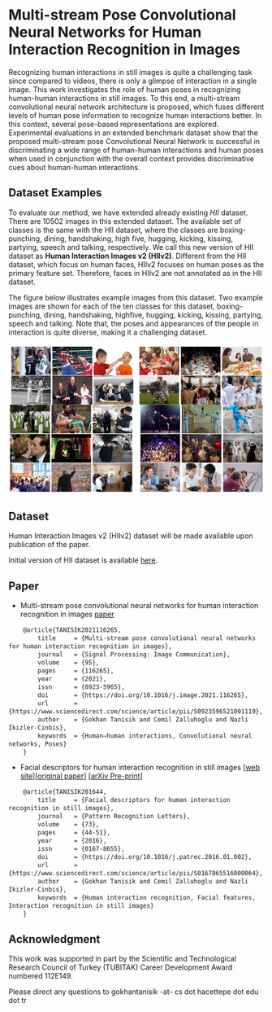 # Multi-stream Pose Convolutional Neural Networks for Human Interaction Recognition in Images
Recognizing human interactions in still images is quite a challenging task since compared to videos, there is only a glimpse of interaction in a single image. This work investigates the role of human poses in recognizing human-human interactions in still images. To this end, a multi-stream convolutional neural network architecture is proposed, which fuses different levels of human pose information to recognize human interactions better. In this context, several pose-based representations are explored. Experimental evaluations in an extended benchmark dataset show that the proposed multi-stream pose Convolutional Neural Network is successful in discriminating a wide range of human-human interactions and human poses when used in conjunction with the overall context provides discriminative cues about human-human interactions.

## Dataset Examples
To evaluate our method, we have extended already existing _HII_ dataset. There are 10502 images in this extended dataset. The available set of classes is the same with the HII dataset, where the classes are boxing-punching, dining, handshaking, high five, hugging, kicking, kissing, partying, speech and talking, respectively. We call this new version of HII dataset as **Human Interaction Images v2 (HIIv2)**. Different from the HII dataset, which focus on human faces, HIIv2 focuses on human poses as the primary feature set. Therefore, faces in HIIv2 are not annotated as in the HII dataset.

The figure below illustrates example images from this dataset. Two example images are shown for each of the ten classes for this dataset, boxing-punching, dining, handshaking, highfive, hugging, kicking, kissing, partying, speech and talking. Note that, the poses and appearances of the people in interaction is quite diverse, making it a challenging dataset.

![Image](images/hiiv2_sample.png)

## Dataset
Human Interaction Images v2 (HIIv2) dataset will be made available upon publication of the paper. 

Initial version of HII dataset is available [here](https://gtanisik.github.io/projects/hii).

## Paper

* Multi-stream pose convolutional neural networks for human interaction recognition in images [paper](https://www.sciencedirect.com/science/article/pii/S0923596521001119?dgcid=author)

```
    @article{TANISIK2021116265,
        title     = {Multi-stream pose convolutional neural networks for human interaction recognition in images},
        journal   = {Signal Processing: Image Communication},
        volume    = {95},
        pages     = {116265},
        year      = {2021},
        issn      = {0923-5965},
        doi       = {https://doi.org/10.1016/j.image.2021.116265},
        url       = {https://www.sciencedirect.com/science/article/pii/S0923596521001119},
        author    = {Gokhan Tanisik and Cemil Zalluhoglu and Nazli Ikizler-Cinbis},
        keywords  = {Human–human interactions, Convolutional neural networks, Poses}
    }
```
* Facial descriptors for human interaction recognition in still images [[web site](https://gtanisik.github.io/projects/hii)][[original paper](http://www.sciencedirect.com/science/article/pii/S0167865516000064)] [[arXiv Pre-print](http://arxiv.org/abs/1509.05366)]

```
    @article{TANISIK201644,
        title     = {Facial descriptors for human interaction recognition in still images},
        journal   = {Pattern Recognition Letters},
        volume    = {73},
        pages     = {44-51},
        year      = {2016},
        issn      = {0167-8655},
        doi       = {https://doi.org/10.1016/j.patrec.2016.01.002},
        url       = {https://www.sciencedirect.com/science/article/pii/S0167865516000064},
        author    = {Gokhan Tanisik and Cemil Zalluhoglu and Nazli Ikizler-Cinbis},
        keywords  = {Human interaction recognition, Facial features, Interaction recognition in still images}
    }
```

## Acknowledgment
This work was supported in part by the Scientific and Technological Research Council of Turkey (TUBITAK) Career Development Award numbered 112E149.

Please direct any questions to gokhantanisik -at- cs dot hacettepe dot edu dot tr
